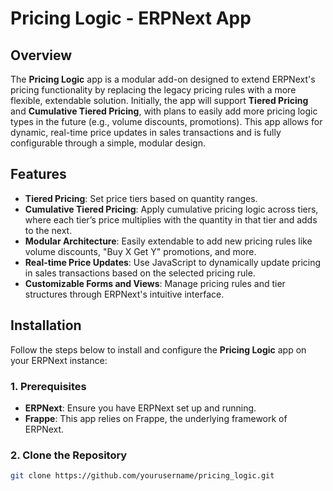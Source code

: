 # Pricing Logic - ERPNext App

## Overview

The **Pricing Logic** app is a modular add-on designed to extend ERPNext's pricing functionality by replacing the legacy pricing rules with a more flexible, extendable solution. Initially, the app will support **Tiered Pricing** and **Cumulative Tiered Pricing**, with plans to easily add more pricing logic types in the future (e.g., volume discounts, promotions). This app allows for dynamic, real-time price updates in sales transactions and is fully configurable through a simple, modular design.

## Features

- **Tiered Pricing**: Set price tiers based on quantity ranges.
- **Cumulative Tiered Pricing**: Apply cumulative pricing logic across tiers, where each tier’s price multiplies with the quantity in that tier and adds to the next.
- **Modular Architecture**: Easily extendable to add new pricing rules like volume discounts, "Buy X Get Y" promotions, and more.
- **Real-time Price Updates**: Use JavaScript to dynamically update pricing in sales transactions based on the selected pricing rule.
- **Customizable Forms and Views**: Manage pricing rules and tier structures through ERPNext's intuitive interface.

## Installation

Follow the steps below to install and configure the **Pricing Logic** app on your ERPNext instance:

### 1. Prerequisites

- **ERPNext**: Ensure you have ERPNext set up and running.
- **Frappe**: This app relies on Frappe, the underlying framework of ERPNext.

### 2. Clone the Repository

```bash
git clone https://github.com/yourusername/pricing_logic.git
